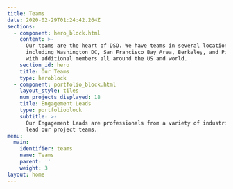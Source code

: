 ```yaml
---
title: Teams
date: 2020-02-29T01:24:42.264Z
sections:
  - component: hero_block.html
    content: >-
      Our teams are the heart of DSO. We have teams in several locations
      including Washington DC, San Francisco Bay Area, Berkeley, and Pittsburgh
      with additional members all around the US and world.
    section_id: hero
    title: Our Teams
    type: heroblock
  - component: portfolio_block.html
    layout_style: tiles
    num_projects_displayed: 18
    title: Engagement Leads
    type: portfolioblock
    subtitle: >-
      Our Engagement Leads are professionals from a variety of industries that
      lead our project teams.
menu:
  main:
    identifier: teams
    name: Teams
    parent: ''
    weight: 3
layout: home
---
```


